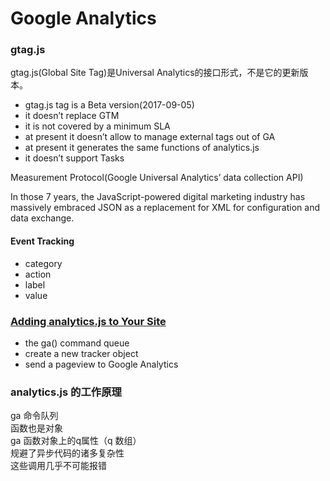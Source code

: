 # Google Analytics

### gtag.js
gtag.js(Global Site Tag)是Universal Analytics的接口形式，不是它的更新版本。

+ gtag.js tag is a Beta version(2017-09-05)
+ it doesn’t replace GTM
+ it is not covered by a minimum SLA
+ at present it doesn’t allow to manage external tags out of GA
+ at present it generates the same functions of analytics.js
+ it doesn’t support Tasks

Measurement Protocol(Google Universal Analytics’ data collection API)

In those 7 years, the JavaScript-powered digital marketing industry has massively embraced JSON as a replacement for XML for configuration and data exchange.

#### Event Tracking
+ category
+ action
+ label
+ value

### [Adding analytics.js to Your Site](https://developers.google.com/analytics/devguides/collection/analyticsjs/#the_javascript_tracking_snippet)

+ the ga() command queue
+ create a new tracker object
+ send a pageview to Google Analytics

### analytics.js 的工作原理

ga 命令队列  
函数也是对象  
ga 函数对象上的q属性（q 数组）  
规避了异步代码的诸多复杂性  
这些调用几乎不可能报错  







